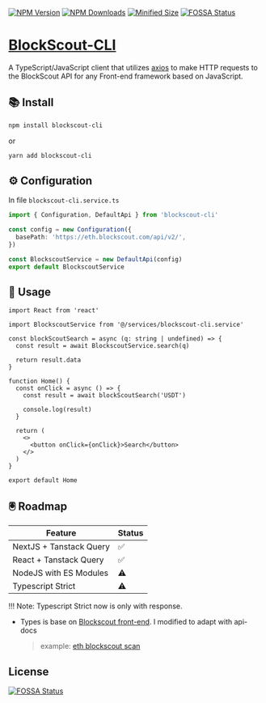 [![NPM Version](https://img.shields.io/npm/v/blockscout-cli)](https://www.npmjs.com/package/blockscout-cli)
[![NPM Downloads](https://img.shields.io/npm/dm/blockscout)](https://www.npmjs.com/package/blockscout-cli)
[![Minified Size](https://img.shields.io/bundlephobia/min/blockscout-cli)](https://www.npmjs.com/package/blockscout-cli)
[![FOSSA Status](https://app.fossa.com/api/projects/git%2Bgithub.com%2Faaop3734%2Fblockscout-cli.svg?type=shield)](https://app.fossa.com/projects/git%2Bgithub.com%2Faaop3734%2Fblockscout-cli?ref=badge_shield)

# [BlockScout-CLI](https://github.com/aaop3734/blockscout-cli)

A TypeScript/JavaScript client that utilizes [axios](https://github.com/axios/axios) to make HTTP requests to the BlockScout API for any Front-end framework based on JavaScript.

## 📚 Install

```bash
npm install blockscout-cli
```

or

```bash
yarn add blockscout-cli
```

## ⚙️ Configuration

In file `blockscout-cli.service.ts`

```typescript
import { Configuration, DefaultApi } from 'blockscout-cli'

const config = new Configuration({
  basePath: 'https://eth.blockscout.com/api/v2/',
})

const BlockscoutService = new DefaultApi(config)
export default BlockscoutService
```

## 🔨 Usage

```tsx
import React from 'react'

import BlockscoutService from '@/services/blockscout-cli.service'

const blockScoutSearch = async (q: string | undefined) => {
  const result = await BlockscoutService.search(q)

  return result.data
}

function Home() {
  const onClick = async () => {
    const result = await blockScoutSearch('USDT')

    console.log(result)
  }

  return (
    <>
      <button onClick={onClick}>Search</button>
    </>
  )
}

export default Home
```

## 🖲️ Roadmap

| Feature                 | Status |
| ----------------------- | ------ |
| NextJS + Tanstack Query | ✅     |
| React + Tanstack Query  | ✅     |
| NodeJS with ES Modules  | ⚠️     |
| Typescript Strict       | ⚠️     |

!!! Note: Typescript Strict now is only with response.

- Types is base on [Blockscout front-end](https://github.com/blockscout/frontend/tree/main/types/api). I modified to adapt with api-docs
  > example: [eth blockscout scan](https://eth.blockscout.com/api-docs)

## License

[![FOSSA Status](https://app.fossa.com/api/projects/git%2Bgithub.com%2Faaop3734%2Fblockscout-cli.svg?type=large)](https://app.fossa.com/projects/git%2Bgithub.com%2Faaop3734%2Fblockscout-cli?ref=badge_large)
